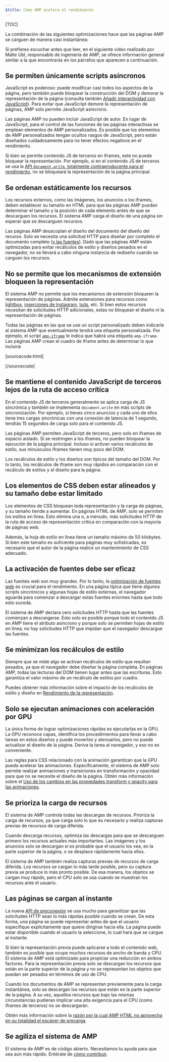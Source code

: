 ```yaml
---
$title: Cómo AMP acelera el rendimiento
---
```

[TOC]

La combinación de las siguientes optimizaciones hace que las páginas AMP se carguen de manera casi instantánea:

Si prefieres escuchar antes que leer, en el siguiente video realizado por Malte Ubl, responsable de ingeniería de AMP, se ofrece información general similar a la que encontrarás en los párrafos que aparecen a continuación.

<amp-youtube
    data-videoid="9Cfxm7cikMY"
    layout="responsive"
    width="480" height="270">
</amp-youtube>

## Se permiten únicamente scripts asíncronos

JavaScript es poderoso:
puede modificar casi todos los aspectos de la página,
pero también puede bloquear la construcción del DOM y demorar la representación de la página
(consulta también [Añadir interactividad con JavaScript](https://developers.google.com/web/fundamentals/performance/critical-rendering-path/adding-interactivity-with-javascript)).
Para evitar que JavaScript demore la representación de páginas,
AMP solo permite JavaScript asíncrono.

Las páginas AMP no pueden incluir JavaScript de autor.
En lugar de JavaScript,
para el control de las funciones de las páginas interactivas se emplean elementos de AMP personalizados.
Es posible que los elementos de AMP personalizados tengan ocultos rasgos de JavaScript,
pero están diseñados cuidadosamente para no tener efectos negativos en el rendimiento.

Si bien se permite contenido JS de terceros en iframes,
este no puede bloquear la representación.
Por ejemplo, si en el contenido JS de terceros se usa la
[API `document.write`, totalmente contraproducente para el rendimiento](http://www.stevesouders.com/blog/2012/04/10/dont-docwrite-scripts/),
no se bloqueará la representación de la página principal.

## Se ordenan estáticamente los recursos

Los recursos externos, como las imágenes, los anuncios o los iframes, deben establecer su tamaño en HTML
para que las páginas AMP puedan determinar el tamaño y la posición de cada elemento antes de que se descarguen los recursos.
El sistema AMP carga el diseño de una página sin esperar que se descarguen recursos.

Las páginas AMP desacoplan el diseño del documento del diseño del recurso.
Solo se necesita una solicitud HTTP para diseñar por completo el documento completo
([y las fuentes](#font-triggering-must-be-efficient)).
Dado que las páginas AMP están optimizadas para evitar recálculos de estilo y diseños pesados en el navegador,
no se llevará a cabo ninguna instancia de rediseño cuando se carguen los recursos.

## No se permite que los mecanismos de extensión bloqueen la representación

El sistema AMP no permite que los mecanismos de extensión bloqueen la representación de páginas.
Admite extensiones para recursos como
[lightbox](/docs/reference/extended/amp-lightbox.html),
[inserciones de Instagram](/docs/reference/extended/amp-instagram.html),
[tuits](/docs/reference/extended/amp-twitter.html), etc.
Si bien estos recursos necesitan de solicitudes HTTP adicionales,
estas no bloquean el diseño ni la representación de páginas.

Todas las páginas en las que se use un script personalizado deben indicarle al sistema AMP
que eventualmente tendrá una etiqueta personalizada.
Por ejemplo, el script [`amp-iframe`](/docs/reference/extended/amp-iframe.html)
le indica que habrá una etiqueta `amp-iframe`.
Las páginas AMP crean el cuadro de iframe antes de determinar lo que incluirá:

[sourcecode:html]
<script async custom-element="amp-iframe" src="https://cdn.ampproject.org/v0/amp-youtube-0.1.js"></script>
[/sourcecode]

## Se mantiene el contenido JavaScript de terceros lejos de la ruta de acceso crítica

En el contenido JS de terceros generalmente se aplica carga de JS sincrónica y
también se implementa `document.write` en más scripts de sincronización.
Por ejemplo, si tienes cinco anuncios y cada uno de ellos tiene tres cargas sincrónicas
con una conexión de latencia de 1 segundo,
tendrás 15 segundos de carga solo para el contenido JS.

Las páginas AMP permiten JavaScript de terceros, pero solo en iframes de espacio aislado.
Si se restringen a los iframes, no pueden bloquear la ejecución de la página principal.
Incluso si activan varios recálculos de estilo,
sus minúsculos iframes tienen muy poco del DOM.

Los recálculos de estilo y los diseños son típicos del tamaño del DOM.
Por lo tanto, los recálculos de iframe son muy rápidos en comparación
con el recálculo de estilos y el diseño para la página.

## Los elementos de CSS deben estar alineados y su tamaño debe estar limitado

Los elementos de CSS bloquean toda representación y la carga de páginas, y su tamaño tiende a aumentar.
En páginas HTML de AMP, solo se permiten los estilos en línea.
Esto elimina una o, a menudo, más solicitudes HTTP de la ruta de acceso de representación crítica
en comparación con la mayoría de páginas web.

Además, la hoja de estilo en línea tiene un tamaño máximo de 50 kilobytes.
Si bien este tamaño es suficiente para páginas muy sofisticadas,
es necesario que el autor de la página realice un mantenimiento de CSS adecuado.

## La activación de fuentes debe ser eficaz

Las fuentes web son muy grandes. Por lo tanto, la
[optimización de fuentes web](https://developers.google.com/web/fundamentals/performance/optimizing-content-efficiency/webfont-optimization)
es crucial para el rendimiento.
En una página típica que tiene algunos scripts sincrónicos y algunas hojas de estilo externas,
el navegador aguarda para comenzar a descargar estas fuentes enormes hasta que todo esto suceda.

El sistema de AMP declara cero solicitudes HTTP hasta que las fuentes comienzan a descargarse.
Esto solo es posible porque todo el contenido JS en AMP tiene el atributo asíncrono
y porque solo se permiten hojas de estilo en línea;
no hay solicitudes HTTP que impidan que el navegador descargue las fuentes.

## Se minimizan los recálculos de estilo

Siempre que se mide algo se activan recálculos de estilo que resultan pesados,
ya que el navegador debe diseñar la página completa.
En páginas AMP, todas las lecturas del DOM tienen lugar antes que las escrituras.
Esto garantiza el valor máximo de un recálculo de estilos por cuadro.

Puedes obtener más información sobre el impacto de los recálculos de estilo y diseño en
[Rendimiento de la representación](https://developers.google.com/web/fundamentals/performance/rendering/).

## Solo se ejecutan animaciones con aceleración por GPU

La única forma de lograr optimizaciones rápidas es ejecutarlas en la GPU.
La GPU reconoce capas, identifica los procedimientos para llevar a cabo tareas en estos diseños
y puede moverlos y atenuarlos, pero no puede actualizar el diseño de la página.
Deriva la tarea al navegador, y eso no es conveniente.

Las reglas para CSS relacionado con la animación garantizan que la GPU pueda acelerar las animaciones.
Específicamente, el sistema de AMP solo permite realizar animaciones y transiciones en transformación y opacidad
para que no se necesite el diseño de la página.
Obtén más información sobre el
[Uso de los cambios en las propiedades transform y opacity para las animaciones](https://developers.google.com/web/fundamentals/performance/rendering/stick-to-compositor-only-properties-and-manage-layer-count).

## Se prioriza la carga de recursos

El sistema de AMP controla todas las descargas de recursos. Prioriza la carga de recursos,
ya que carga solo lo que es necesario y realiza capturas previas de recursos de carga diferida.

Cuando descarga recursos, optimiza las descargas
para que se descarguen primero los recursos actuales más importantes.
Las imágenes y los anuncios solo se descargan si es probable que el usuario los vea,
en la parte superior de la página, o se desplace rápidamente hacia ellos.

El sistema de AMP también realiza capturas previas de recursos de carga diferida.
Los recursos se cargan lo más tarde posible, pero su captura previa se produce lo más pronto posible.
De esa manera, los objetos se cargan muy rápido, pero el CPU solo se usa
cuando se muestran los recursos ante el usuario.

## Las páginas se cargan al instante

La nueva [API de preconexión](http://www.w3.org/TR/resource-hints/#dfn-preconnect)
se usa mucho para garantizar que las solicitudes HTTP sean lo más rápidas posible cuando se crean.
De esta forma,
una página se puede representar antes de que el usuario especifique explícitamente que quiere dirigirse hacia ella.
La página puede estar disponible cuando el usuario la seleccione,
lo cual hará que se cargue al instante.

Si bien la representación previa puede aplicarse a todo el contenido web,
también es posible que ocupe muchos recursos de ancho de banda y CPU. El sistema de AMP está optimizado para propiciar una reducción en ambos factores. Para la representación previa solo se descargan los recursos que están en la parte superior de la página
y no se representan los objetos que puedan ser pesados en términos de uso de CPU.

Cuando los documentos de AMP se representan previamente para la carga instantánea,
solo se descargan los recursos que están en la parte superior de la página.
A su vez, aquellos recursos que bajo las mismas circunstancias pudieran
implicar una alta exigencia para el CPU (como iframes de terceros) no se descargarán.

Obtén más información sobre la
[razón por la cual AMP HTML no aprovecha en su totalidad el escáner de precarga](https://medium.com/@cramforce/why-amp-html-does-not-take-full-advantage-of-the-preload-scanner-7e7f788aa94e).

## Se agiliza el sistema de AMP
El sistema de AMP es de código abierto.
Necesitamos tu ayuda para que sea aún más rápido.
Entérate de [cómo contribuir](/docs/support/contribute.html).
